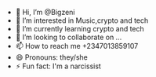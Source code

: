 - 👋 Hi, I’m @Bigzeni
- 👀 I’m interested in Music,crypto and tech
- 🌱 I’m currently learning crypto and tech
- 💞️ I’m looking to collaborate on ...
- 📫 How to reach me +2347013859107
- 😄 Pronouns: they/she 
- ⚡ Fun fact: I'm a narcissist 

<!---
Bigzeni/Bigzeni is a ✨ special ✨ repository because its `README.md` (this file) appears on your GitHub profile.
You can click the Preview link to take a look at your changes.
--->
